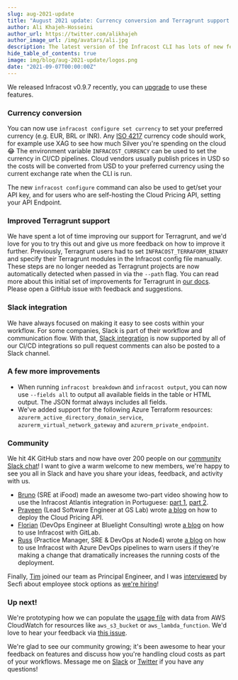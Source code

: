 ```yaml
---
slug: aug-2021-update
title: "August 2021 update: Currency conversion and Terragrunt support!"
author: Ali Khajeh-Hosseini
author_url: https://twitter.com/alikhajeh
author_image_url: /img/avatars/ali.jpg
description: The latest version of the Infracost CLI has lots of new features, upgrade to try them!
hide_table_of_contents: true
image: img/blog/aug-2021-update/logos.png
date: "2021-09-07T00:00:00Z"
---
```


We released Infracost v0.9.7 recently, you can [upgrade](/docs/#1-install-infracost) to use these features.

### Currency conversion

You can now use `infracost configure set currency` to set your preferred currency (e.g. EUR, BRL or INR). Any [ISO 4217](https://en.wikipedia.org/wiki/ISO_4217#Active_codes) currency code should work, for example use XAG to see how much Silver you're spending on the cloud 😂 The environment variable `INFRACOST_CURRENCY` can be used to set the currency in CI/CD pipelines. Cloud vendors usually publish prices in USD so the costs will be converted from USD to your preferred currency using the current exchange rate when the CLI is run.

The new `infracost configure` command can also be used to get/set your API key, and for users who are self-hosting the Cloud Pricing API, setting your API Endpoint.

### Improved Terragrunt support

We have spent a lot of time improving our support for Terragrunt, and we'd love for you to try this out and give us more feedback on how to improve it further. Previously, Terragrunt users had to set `INFRACOST_TERRAFORM_BINARY` and specify their Terragrunt modules in the Infracost config file manually. These steps are no longer needed as Terragrunt projects are now automatically detected when passed in via the `--path` flag. You can read more about this initial set of improvements for Terragrunt in [our docs](/docs/iac_tools/terragrunt). Please open a GitHub issue with feedback and suggestions.

### Slack integration

We have always focused on making it easy to see costs within your workflow. For some companies, Slack is part of their workflow and communication flow. With that, [Slack integration](/docs/integrations/cicd#slack) is now supported by all of our CI/CD integrations so pull request comments can also be posted to a Slack channel.

### A few more improvements

- When running `infracost breakdown` and `infracost output`, you can now use `--fields all` to output all available fields in the table or HTML output. The JSON format always includes all fields.
- We've added support for the following Azure Terraform resources: `azurerm_active_directory_domain_service`, `azurerm_virtual_network_gateway` and `azurerm_private_endpoint`.

### Community

We hit 4K GitHub stars and now have over 200 people on our [community Slack chat](https://www.infracost.io/community-chat)! I want to give a warm welcome to new members, we're happy to see you all in Slack and have you share your ideas, feedback, and activity with us.

  - [Bruno](https://www.linkedin.com/in/bruno-russi/) (SRE at iFood) made an awesome two-part video showing how to use the Infracost Atlantis integration in Portuguese: [part 1](https://www.youtube.com/watch?v=L8S7uQ0NP4c), [part 2](https://www.youtube.com/watch?v=3VR0HBp2cv0).
  - [Praveen](https://www.linkedin.com/in/praveen-ghuge-a72952a7/) (Lead Software Engineer at GS Lab) wrote [a blog](https://medium.com/@pravin94ghuge/infracost-a-guide-on-how-to-get-started-8b12c67c3d8c) on how to deploy the Cloud Pricing API.
  - [Florian](https://www.linkedin.com/in/florianpialoux/) (DevOps Engineer at Bluelight Consulting) wrote [a blog](https://bluelight.co/blog/infracost-how-to-get-started) on how to use Infracost with GitLab.
  - [Russ](https://www.linkedin.com/in/russmckendrick/) (Practice Manager, SRE & DevOps at Node4) wrote [a blog](https://www.mediaglasses.blog/2021/08/24/tracking-costs-in-terraform-using-infracost/) on how to use Infracost with Azure DevOps pipelines to warn users if they're making a change that dramatically increases the running costs of the deployment.

Finally, [Tim](https://www.linkedin.com/in/tim-mcfadden-92672633/) joined our team as Principal Engineer, and I was [interviewed](https://equityacademy.secfi.com/equity-academy/once-burned-by-a-90-day-exercise-window-this-founder-is-extending-it-out-to-10-years) by Secfi about employee stock options as [we're hiring](https://infracost.io/join-the-team)!

### Up next!

We're prototyping how we can populate the [usage file](/docs/usage_based_resources) with data from AWS CloudWatch for resources like `aws_s3_bucket` or `aws_lambda_function`. We'd love to hear your feedback via [this issue](https://github.com/infracost/infracost/issues/730).

We're glad to see our community growing; it's been awesome to hear your feedback on features and discuss how you're handling cloud costs as part of your workflows. Message me on [Slack](https://www.infracost.io/community-chat) or [Twitter](https://twitter.com/alikhajeh) if you have any questions!
